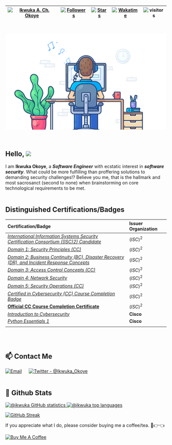 | [![Ikwuka A. Ch. Okoye](https://img.shields.io/badge/SSE-IKWUKA%20A.%20CH.%20OKOYE-blue)](#) | [![Followers](https://img.shields.io/github/followers/ikwuka)](#) | [![Stars](https://img.shields.io/github/stars/ikwuka?label=Profile%20Stars&logo=Profile%20stars&logoColor=b)](#) | [![Wakatime](https://wakatime.com/badge/user/33aa22b6-1751-45ce-b283-99f6c1beccb8.svg)](https://wakatime.com/@ikwuka) | ![visitors](https://visitor-badge.glitch.me/badge?page_id=ikwuka.ikwuka&left) |
--| --| --| --| --|
<br>

<p align="center">
    <img
        src="./banner/software_engineer.gif"
        alt="Software Security Engineer"
    />
</p><br>

## Hello, ![](https://user-images.githubusercontent.com/18350557/176309783-0785949b-9127-417c-8b55-ab5a4333674e.gif)

I am **Ikwuka Okoye**, a ***Software Engineer*** with ecstatic interest in ***software security***. What could be more fulfilling than proffering solutions to demanding security challenges!? Believe you me, that is the hallmark and most sacrosanct (second to none) when brainstorming on core technological requirements to be met.<br><br>

## Distinguished Certifications/Badges

| Certification/Badge | Issuer Organization |
| :--                 | :--                 |
|*[International Information Systems Security Certification Consortium ((ISC)2) Candidate](https://www.credly.com/badges/a98dff18-778e-4f8d-8e64-c74d23b6178b/public_url)*|$(ISC)^2$|
|*[Domain 1: Security Principles (CC)](https://www.dropbox.com/s/u1z2ieiop6ef0ua/security_principles.pdf?dl=0)*|$(ISC)^2$|
|*[Domain 2: Business Continuity (BC), Disaster Recovery (DR), and Incident Response Concepts](https://www.dropbox.com/s/bdzwc2z52r9ucgx/business_continuity_disaster_recovery_and_incident_response_concepts.pdf?dl=0)*|$(ISC)^2$|
|*[Domain 3: Access Control Concepts (CC)](https://www.dropbox.com/s/lxb1ehjh3ad4xo0/access_control_concepts.pdf?dl=0)*|$(ISC)^2$|
|*[Domain 4: Network Security](https://www.dropbox.com/s/90zd8fxa5qk4cud/network_security.pdf?dl=0)*|$(ISC)^2$|
|*[Domain 5: Security Operations (CC)](https://www.dropbox.com/s/73hhda97otgjyw6/security_operations.pdf?dl=0)*|$(ISC)^2$|
|*[Certified in Cybersecurity (CC) Course Completion Badge](https://www.dropbox.com/s/xigny651wk3x37u/certified_in_cybersecurity_course_completion.pdf?dl=0)*|$(ISC)^2$|
|**[Official CC Course Completion Certificate](https://www.dropbox.com/s/4gwq2abi7o70ujr/Official_CC_Course_Completion%29_Certificate_Official%20%28ISC%29%C2%B2_Certified_in_Cybersecurity_%28CC%29_Self-Paced_Training%20-%201M_Okoye.pdf?dl=0)**|$(ISC)^2$|
|*[Introduction to Cybersecurity](https://www.credly.com/badges/6ef2b312-217d-4653-b307-eb4d480d04f3/public_url)*|**Cisco**|
|*[Python Essentials 1](https://www.credly.com/badges/7141539a-8c26-49b4-8c1e-3a948022096c/public_url)*|**Cisco**|
|                     |                     |

<br><br>

## 📫 Contact Me

[![Email](https://img.shields.io/badge/Gmail-D14836?style=for-the-badge&logo=gmail&logoColor=white)](mailto:ikwukao@proton.me.com) &emsp;
[![Twitter - @Ikwuka_Okoye](https://img.shields.io/badge/Twitter-1DA1F2?style=for-the-badge&logo=twitter&logoColor=white)](https://twitter.com/Ikwuka_Okoye)&emsp;<br><br>

## 🌈 Github Stats

<p>
    <a href="https://github.com/ikwuka/github-readme-stats">
        <img
            src="https://github-readme-stats.vercel.app/api?username=ikwuka&count_private=true&show_icons=true&theme=radical"
            alt="@ikwuka GitHub statistics"
        />
    </a>
    <a href="https://github.com/ikwuka/github-readme-stats">
    <img
        src="https://github-readme-stats.vercel.app/api/top-langs/?username=ikwuka&layout=compact&theme=radical"
        alt="@ikwuka top languages"
    />
    </a>
</p>

[![GitHub Streak](https://streak-stats.demolab.com/?user=ikwuka&theme=radical)](https://git.io/streak-stats)<br>

If you appreciate what I do, please consider buying me a coffee/tea. 🥺👉👈

<a href="https://www.buymeacoffee.com/ikwukao2" target="_blank">
    <img
        src="https://cdn.buymeacoffee.com/buttons/v2/default-red.png"
        alt="Buy Me A Coffee"
        width="150"
    />
</a>
